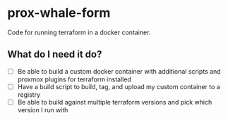 # prox-whale-form
Code for running terraform in a docker container.

## What do I need it do?
- [ ] Be able to build a custom docker container with additional scripts and proxmox plugins for terraform installed
- [ ] Have a build script to build, tag, and upload my custom container to a registry
- [ ] Be able to build against multiple terraform versions and pick which version I run with